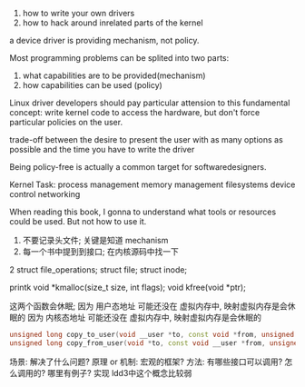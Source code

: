 1. how to write your own drivers
2. how to hack around inrelated parts of the kernel


a device driver is providing mechanism, not policy.

Most programming problems can be splited into two parts:
1. what capabilities are to be provided(mechanism)
2. how capabilities can be used (policy)



Linux driver developers should pay particular attension to this fundamental concept: write kernel code to access the hardware, but don't force particular policies on the user.

trade-off between the desire to present the user with as many options as possible and the time you have to write the driver

Being policy-free is actually a common target for softwaredesigners.

Kernel Task:
process management
memory  management
filesystems
device control
networking


When reading this book, I gonna to understand what tools or resources could be used.
But not how to use it.

1. 不要记录头文件; 关键是知道 mechanism
2. 每一个书中提到到接口; 在内核源码中找一下

2 struct file_operations; struct file; struct inode;


printk
void *kmalloc(size_t size, int flags);  void kfree(void *ptr); 

这两个函数会休眠; 
因为 用户态地址 可能还没在 虚拟内存中, 映射虚拟内存是会休眠的
因为 内核态地址 可能还没在 虚拟内存中, 映射虚拟内存是会休眠的
```c++
unsigned long copy_to_user(void __user *to, const void *from, unsigned long count);
unsigned long copy_from_user(void *to, const void __user *from, unsigned long count);
```

场景: 解决了什么问题?
原理 or 机制: 宏观的框架?
方法: 有哪些接口可以调用? 怎么调用的? 哪里有例子?
实现 ldd3中这个概念比较弱
